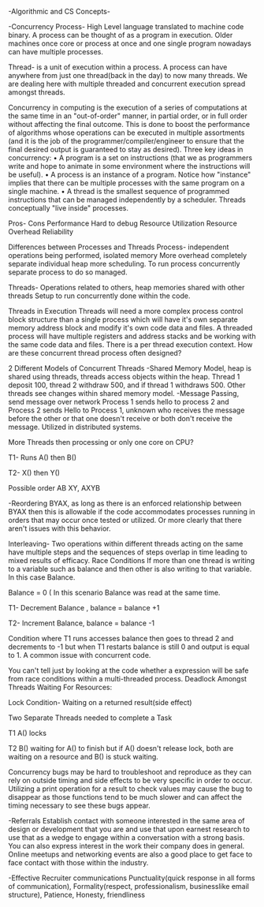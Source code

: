-Algorithmic and CS Concepts-

-Concurrency
Process- High Level language translated to machine code binary. A process can be thought of as a program in execution. Older machines once core or process at once and one single program nowadays can have multiple processes.

Thread- is a unit of execution within a process. A process can have anywhere from just one thread(back in the day) to now many threads. We are dealing here with multiple threaded and concurrent execution spread amongst threads.

Concurrency in computing is the execution of a series of computations at the same time in an "out-of-order" manner, in partial order, or in full order without affecting the final outcome.
This is done to boost the performance of algorithms whose operations can be executed in multiple assortments (and it is the job of the programmer/compiler/engineer to ensure that the final desired output is guaranteed to stay as desired).
Three key ideas in concurrency:
• A program is a set on instructions (that we as programmers write and hope to animate in some environment where the instructions will be useful).
• A process is an instance of a program. Notice how "instance" implies that there can be multiple processes with the same program on a single machine.
• A thread is the smallest sequence of programmed instructions that can be managed independently by a scheduler. Threads conceptually "live inside" processes.

Pros- Cons
Performance Hard to debug
Resource Utilization Resource Overhead
Reliability

Differences between Processes and Threads
Process- independent operations being performed,
isolated memory
More overhead completely separate individual heap more scheduling. To run process concurrently separate process to do so managed.

Threads- Operations related to others, heap memories shared with other threads
Setup to run concurrently done within the code.

Threads in Execution
Threads will need a more complex process control block structure than a single process which will have it's own separate memory address block and modify it's own code data and files.
A threaded process will have multiple registers and address stacks and be working with the same code data and files. There is a per thread execution context. How are these concurrent thread process often designed?

2 Different Models of Concurrent Threads
-Shared Memory Model, heap is shared using threads, threads access objects within the heap. Thread 1 deposit 100, thread 2 withdraw 500, and if thread 1 withdraws 500. Other threads see changes within shared memory model.
-Message Passing, send message over network
Process 1 sends hello to process 2 and Process 2 sends Hello to Process 1, unknown who receives the message before the other or that one doesn't receive or both don't receive the message. Utilized in distributed systems.

More Threads then processing or only one core on CPU?

T1- Runs A() then B()

T2- X() then Y()

Possible order AB XY, AXYB

-Reordering
BYAX, as long as there is an enforced relationship between BYAX then this is allowable if the code accommodates processes running in orders that may occur once tested or utilized. Or more clearly that there aren't issues with this behavior.

Interleaving- Two operations within different threads acting on the same have multiple steps and the sequences of steps overlap in time leading to mixed results of efficacy.
Race Conditions
If more than one thread is writing to a variable such as balance and then other is also writing to that variable. In this case Balance.

Balance = 0 ( In this scenario Balance was read at the same time.

T1- Decrement Balance , balance = balance +1

T2- Increment Balance, balance = balance -1

Condition where T1 runs accesses balance then goes to thread 2 and decrements to -1 but when T1 restarts balance is still 0 and output is equal to 1. A common issue with concurrent code.

You can't tell just by looking at the code whether a expression will be safe from race conditions within a multi-threaded process.
Deadlock Amongst Threads Waiting For Resources:

Lock Condition- Waiting on a returned result(side effect)

Two Separate Threads needed to complete a Task

T1 A() locks

T2 B() waiting for A() to finish but if A() doesn't release lock, both are waiting on a resource and B() is stuck waiting.

Concurrency bugs may be hard to troubleshoot and reproduce as they can rely on outside timing and side effects to be very specific in order to occur. Utilizing a print operation for a result to check values may cause the bug to disappear as those functions tend to be much slower and can affect the timing necessary to see these bugs appear.

-Referrals
Establish contact with someone interested in the same area of design or development that you are and use
that upon earnest research to use that as a wedge to engage within a conversation with a strong basis. You can also express interest in the work their company does in general. Online meetups and networking events are also a good place to get face to face contact with those within the industry.

-Effective Recruiter communications
Punctuality(quick response in all forms of communication), Formality(respect, professionalism, businesslike email structure), Patience, Honesty, friendliness
